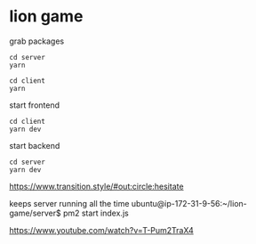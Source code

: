 # lion game

grab packages

```
cd server
yarn

cd client
yarn
```

start frontend

```
cd client
yarn dev
```

start backend

```
cd server
yarn dev
```

https://www.transition.style/#out:circle:hesitate

keeps server running all the time
ubuntu@ip-172-31-9-56:~/lion-game/server$ pm2 start index.js

https://www.youtube.com/watch?v=T-Pum2TraX4
